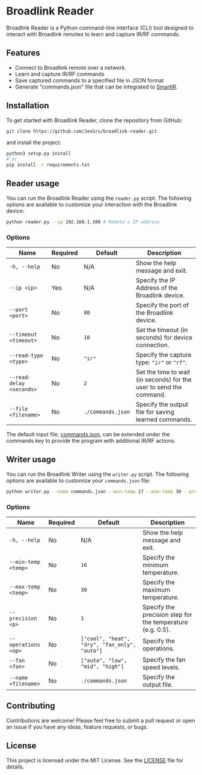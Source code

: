 # Broadlink Reader

Broadlink Reader is a Python command-line interface (CLI) tool designed to interact with
Broadlink remotes to learn and capture IR/RF commands.

## Features

- Connect to Broadlink remote over a network.
- Learn and capture IR/RF commands
- Save captured commands to a specified file in JSON format
- Generate "commands.json" file that can be integrated to [SmartIR](https://github.com/smartHomeHub/SmartIR).

## Installation

To get started with Broadlink Reader, clone the repository from GitHub:

```sh
git clone https://github.com/JexSrs/broadlink-reader.git
```

and install the project:

```sh
python3 setup.py install
# or
pip install -r requirements.txt
```

## Reader usage

You can run the Broadlink Reader using the `reader.py` script. The following options are available to customize your
interaction with the Broadlink device:

```sh
python reader.py --ip 192.168.1.100 # Remote's IP address
```

### Options

| Name                     | Required | Default           | Description                                                         |
|--------------------------|----------|-------------------|---------------------------------------------------------------------|
| `-h, --help`             | No       | N/A               | Show the help message and exit.                                     |
| `--ip <ip>`              | Yes      | N/A               | Specify the IP Address of the Broadlink device.                     |
| `--port <port>`          | No       | `80`              | Specify the port of the Broadlink device.                           |
| `--timeout <timeout>`    | No       | `10`              | Set the timeout (in seconds) for device connection.                 |
| `--read-type <type>`     | No       | `"ir"`            | Specify the capture type: `"ir"` or `"rf"`.                         |
| `--read-delay <seconds>` | No       | `2`               | Set the time to wait (in seconds) for the user to send the command. |
| `--file <filename>`      | No       | `./commands.json` | Specify the output file for saving learned commands.                |

The default input file, [commands.json](./commands.json), can be extended under the commands key to provide the program
with additional IR/RF actions.

## Writer usage

You can run the Broadlink Writer using the `writer.py` script. The following options are available to customize your
`commands.json` file:

```sh
python writer.py --name commands.json --min-temp 17 --max-temp 30 --precision 1 --operations cool heat auto --fan low high auto
```

### Options

| Name                | Required | Default                                       | Description                                                |
|---------------------|----------|-----------------------------------------------|------------------------------------------------------------|
| `-h, --help`        | No       | N/A                                           | Show the help message and exit.                            |
| `--min-temp <temp>` | No       | `16`                                          | Specify the minimum temperature.                           |
| `--max-temp <temp>` | No       | `30`                                          | Specify the maximum temperature.                           |
| `--precision <p>`   | No       | `1`                                           | Specify the precision step for the temperature (e.g. 0.5). |
| `--operations <op>` | No       | `["cool", "heat", "dry", "fan_only", "auto"]` | Specify the operations.                                    |
| `--fan <fan>`       | No       | `["auto", "low", "mid", "high"]`              | Specify the fan speed levels.                              |
| `--name <filename>` | No       | `./commands.json`                             | Specify the output file.                                   |

## Contributing

Contributions are welcome! Please feel free to submit a pull request or open an issue if you have any ideas, feature
requests, or bugs.

## License

This project is licensed under the MIT License. See the [LICENSE](LICENSE) file for details.
